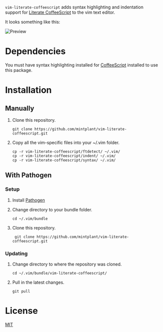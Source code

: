 `vim-literate-coffeescript` adds syntax highlighting and indentation support for
[Literate CoffeeScript](http://coffeescript.org/#literate) to the vim text
editor.

It looks something like this:

![Preview](test/test.png)

# Dependencies

You must have syntax highlighting installed for [CoffeeScript](https://github.com/kchmck/vim-coffee-script) installed to use this package.

# Installation

## Manually

 1. Clone this repository.

        git clone https://github.com/mintplant/vim-literate-coffeescript.git

 2. Copy all the vim-specific files into your ~/.vim folder.

        cp -r vim-literate-coffeescript/ftdetect/ ~/.vim/
        cp -r vim-literate-coffeescript/indent/ ~/.vim/
        cp -r vim-literate-coffeescript/syntax/ ~/.vim/

## With Pathogen

### Setup

 1. Install [Pathogen](http://www.vim.org/scripts/script.php?script_id=2332)

 2. Change directory to your bundle folder.

        cd ~/.vim/bundle

 3. Clone this repository.

         git clone https://github.com/mintplant/vim-literate-coffeescript.git

### Updating

 1. Change directory to where the repository was cloned.

        cd ~/.vim/bundle/vim-literate-coffeescript/

 2. Pull in the latest changes.

        git pull

# License

[MIT](LICENSE)
